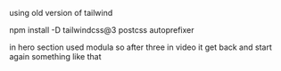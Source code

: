 using old version of tailwind

npm install -D tailwindcss@3 postcss autoprefixer

in hero section used modula so after three in video it get back and start again something like that